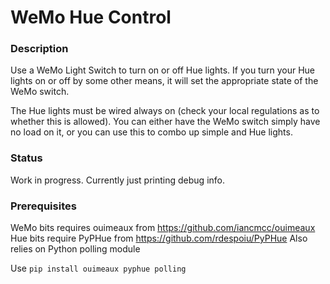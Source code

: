 # WeMo Hue Control

### Description

Use a WeMo Light Switch to turn on or off Hue lights.
If you turn your Hue lights on or off by some other means, it will set the appropriate state of the WeMo switch.

The Hue lights must be wired always on (check your local regulations as to whether this is allowed).
You can either have the WeMo switch simply have no load on it, or you can use this to combo up simple and Hue lights.

### Status

Work in progress.  Currently just printing debug info.

### Prerequisites

WeMo bits requires ouimeaux from https://github.com/iancmcc/ouimeaux
Hue bits require PyPHue from https://github.com/rdespoiu/PyPHue
Also relies on Python polling module

Use `pip install ouimeaux pyphue polling`
